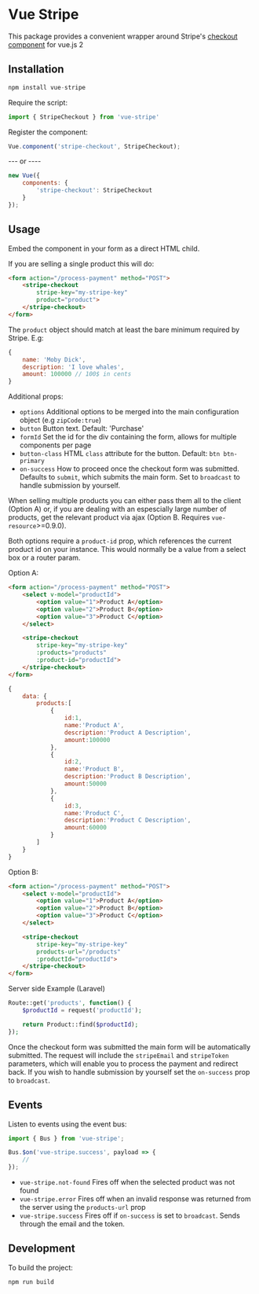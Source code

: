 # Vue Stripe

This package provides a convenient wrapper around Stripe's [checkout component](https://stripe.com/checkout) for vue.js 2

## Installation

```js
npm install vue-stripe
```

Require the script:

```js
import { StripeCheckout } from 'vue-stripe'
```

Register the component:

```js
Vue.component('stripe-checkout', StripeCheckout);
```

--- or ----

```js
new Vue({
    components: {
        'stripe-checkout': StripeCheckout
    }
});
```

## Usage

Embed the component in your form as a direct HTML child.

If you are selling a single product this will do:

```html
<form action="/process-payment" method="POST">
    <stripe-checkout
        stripe-key="my-stripe-key"
        product="product">
    </stripe-checkout>
</form>
```

The `product` object should match at least the bare minimum required by Stripe. E.g:

```js
{
    name: 'Moby Dick',
    description: 'I love whales',
    amount: 100000 // 100$ in cents
}
```

Additional props:

*  `options` Additional options to be merged into the main configuration object (e.g `zipCode:true`)
*  `button` Button text. Default: 'Purchase'
*  `formId` Set the id for the div containing the form, allows for multiple components per page
* `button-class` HTML `class` attribute for the button. Default: `btn btn-primary`
*  `on-success` How to proceed once the checkout form was submitted.
Defaults to `submit`, which submits the main form. Set to `broadcast` to handle submission by yourself.

When selling multiple products you can either pass them all to the client (Option A) or, if you are dealing with an espescially large number of products, get the relevant product via ajax (Option B. Requires `vue-resource`>=0.9.0).

Both options require a `product-id` prop, which references the current product id on your instance.
This would normally be a value from a select box or a router param.

Option A:

```html
<form action="/process-payment" method="POST">
    <select v-model="productId">
        <option value="1">Product A</option>
        <option value="2">Product B</option>
        <option value="3">Product C</option>
    </select>

    <stripe-checkout
        stripe-key="my-stripe-key"
        :products="products"
        :product-id="productId">
    </stripe-checkout>
</form>
```

```js
{
    data: {
        products:[
            {
                id:1,
                name:'Product A',
                description:'Product A Description',
                amount:100000
            },
            {
                id:2,
                name:'Product B',
                description:'Product B Description',
                amount:50000
            },
            {
                id:3,
                name:'Product C',
                description:'Product C Description',
                amount:60000
            }
        ]
    }
}
```

Option B:

```html
<form action="/process-payment" method="POST">
    <select v-model="productId">
        <option value="1">Product A</option>
        <option value="2">Product B</option>
        <option value="3">Product C</option>
    </select>

    <stripe-checkout
        stripe-key="my-stripe-key"
        products-url="/products"
        :productId="productId">
    </stripe-checkout>
</form>
```

Server side Example (Laravel)

```php
Route::get('products', function() {
    $productId = request('productId');

    return Product::find($productId);
});
```

Once the checkout form was submitted the main form will be automatically submitted.
The request will include the `stripeEmail` and `stripeToken` parameters, which will enable you to process the payment and redirect back.
If you wish to handle submission by yourself set the `on-success` prop to `broadcast`.

## Events

Listen to events using the event bus:

```js
import { Bus } from 'vue-stripe';

Bus.$on('vue-stripe.success', payload => {
    //
});
```

* `vue-stripe.not-found` Fires off when the selected product was not found
* `vue-stripe.error` Fires off when an invalid response was returned from the server using the `products-url` prop
* `vue-stripe.success` Fires off if `on-success` is set to `broadcast`. Sends through the email and the token.

## Development

To build the project:

```
npm run build
```
